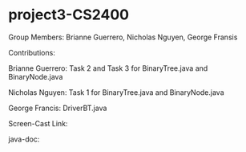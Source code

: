 # project3-CS2400
Group Members: Brianne Guerrero, Nicholas Nguyen, George Fransis

Contributions:

  Brianne Guerrero: Task 2 and Task 3 for BinaryTree.java and BinaryNode.java
  
  Nicholas Nguyen: Task 1 for BinaryTree.java and BinaryNode.java
  
  George Francis: DriverBT.java
  
Screen-Cast Link:

java-doc:

  
